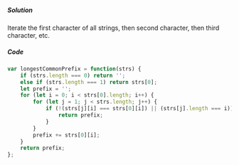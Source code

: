 ##### Solution

Iterate the first character of all strings, then second character, then third character, etc.

##### Code

```javascript
var longestCommonPrefix = function(strs) {
    if (strs.length === 0) return '';
    else if (strs.length === 1) return strs[0];
    let prefix = '';
    for (let i = 0; i < strs[0].length; i++) {
        for (let j = 1; j < strs.length; j++) {
            if (!(strs[j][i] === strs[0][i]) || (strs[j].length === i)) {
                return prefix;
            }
        }
        prefix += strs[0][i];
    }
    return prefix;
};
```

